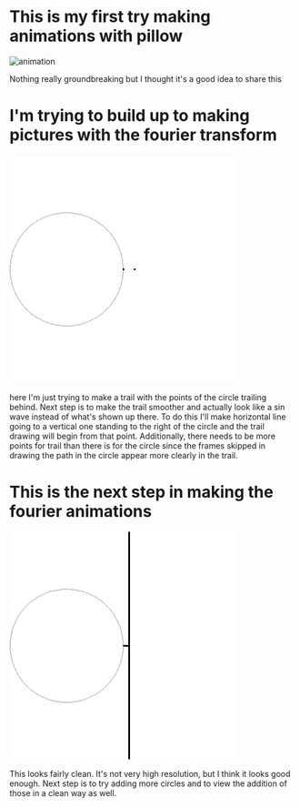 # This is my first try making animations with pillow

![animation](https://github.com/slycooper50/SlyAbbas/blob/master/graphics_wrok/shifting_squares.gif?raw=true)



Nothing really groundbreaking but I thought it's a good idea to share this


# I'm trying to build up to making pictures with the fourier transform

![animation](https://github.com/slycooper50/SlyAbbas/blob/master/graphics_wrok/old_test.gif?raw=true)

here I'm just trying to make a trail with the points of the circle trailing behind. 
Next step is to make the trail smoother and actually look like a sin wave instead of what's shown up there. 
To do this I'll make horizontal line going to a vertical one standing to the right of the circle and the trail drawing will begin from that point. Additionally, there needs to be more points for trail than there is for the circle since the frames skipped in drawing the path in the circle appear more clearly in the trail. 

# This is the next step in making the fourier animations

![animation](https://github.com/slycooper50/SlyAbbas/blob/master/graphics_wrok/new.gif?raw=true)

This looks fairly clean. It's not very high resolution, but I think it looks good enough. Next step is to try adding more circles and to view the addition of those in a clean way as well. 
